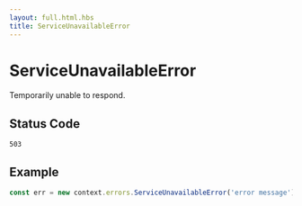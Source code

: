 ```yaml
---
layout: full.html.hbs
title: ServiceUnavailableError
---
```


# ServiceUnavailableError

<SinceBadge version="1.0.0" />

Temporarily unable to respond.

## Status Code

`503`

## Example

```js
const err = new context.errors.ServiceUnavailableError('error message');
```
